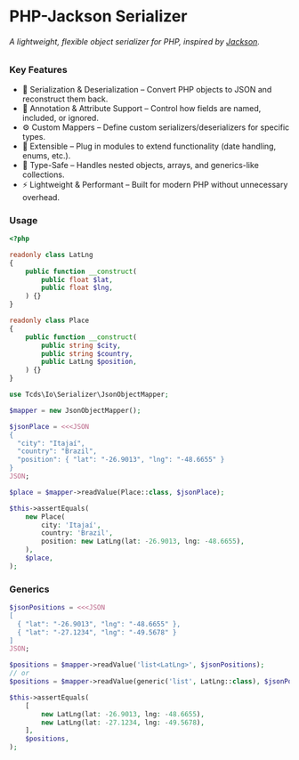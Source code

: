 # PHP-Jackson Serializer

###### A lightweight, flexible object serializer for PHP, inspired by [Jackson](https://github.com/FasterXML/jackson).

### Key Features

- 🔄 Serialization & Deserialization – Convert PHP objects to JSON and reconstruct them back.
- 📝 Annotation & Attribute Support – Control how fields are named, included, or ignored.
- ⚙️ Custom Mappers – Define custom serializers/deserializers for specific types.
- 🧩 Extensible – Plug in modules to extend functionality (date handling, enums, etc.).
- 🎯 Type-Safe – Handles nested objects, arrays, and generics-like collections.
- ⚡ Lightweight & Performant – Built for modern PHP without unnecessary overhead.

### Usage

```php
<?php

readonly class LatLng
{
    public function __construct(
        public float $lat,
        public float $lng,
    ) {}
}

readonly class Place
{
    public function __construct(
        public string $city,
        public string $country,
        public LatLng $position,
    ) {}
}

use Tcds\Io\Serializer\JsonObjectMapper;

$mapper = new JsonObjectMapper();

$jsonPlace = <<<JSON
{
  "city": "Itajaí",
  "country": "Brazil",
  "position": { "lat": "-26.9013", "lng": "-48.6655" }
}
JSON;

$place = $mapper->readValue(Place::class, $jsonPlace);

$this->assertEquals(
    new Place(
        city: 'Itajaí',
        country: 'Brazil',
        position: new LatLng(lat: -26.9013, lng: -48.6655),
    ),
    $place,
);
```

### Generics
```php
$jsonPositions = <<<JSON
[
  { "lat": "-26.9013", "lng": "-48.6655" },
  { "lat": "-27.1234", "lng": "-49.5678" }
]
JSON;

$positions = $mapper->readValue('list<LatLng>', $jsonPositions);
// or
$positions = $mapper->readValue(generic('list', LatLng::class), $jsonPositions);

$this->assertEquals(
    [
        new LatLng(lat: -26.9013, lng: -48.6655),
        new LatLng(lat: -27.1234, lng: -49.5678),
    ],
    $positions,
);
```
